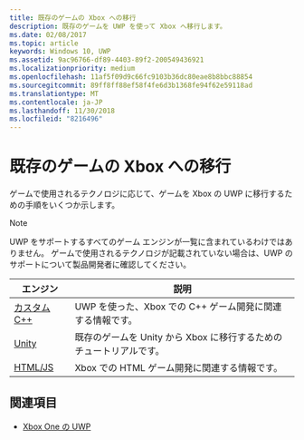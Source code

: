 ```yaml
---
title: 既存のゲームの Xbox への移行
description: 既存のゲームを UWP を使って Xbox へ移行します。
ms.date: 02/08/2017
ms.topic: article
keywords: Windows 10, UWP
ms.assetid: 9ac96766-df89-4403-89f2-200549436921
ms.localizationpriority: medium
ms.openlocfilehash: 11af5f09d9c66fc9103b36dc80eae8b8bbc88854
ms.sourcegitcommit: 89ff8ff88ef58f4fe6d3b1368fe94f62e59118ad
ms.translationtype: MT
ms.contentlocale: ja-JP
ms.lasthandoff: 11/30/2018
ms.locfileid: "8216496"
---
```

# <a name="bringing-existing-games-to-xbox"></a>既存のゲームの Xbox への移行


ゲームで使用されるテクノロジに応じて、ゲームを Xbox の UWP に移行するための手順をいくつか示します。

> [!NOTE]
> UWP をサポートするすべてのゲーム エンジンが一覧に含まれているわけではありません。 ゲームで使用されるテクノロジが記載されていない場合は、UWP のサポートについて製品開発者に確認してください。

| エンジン      | 説明 |
|------------|-------------|
|[カスタム C++](development-lanes-custom-cpp.md)| UWP を使った、Xbox での C++ ゲーム開発に関連する情報です。 |
|[Unity](development-lanes-unity.md)| 既存のゲームを Unity から Xbox に移行するためのチュートリアルです。 |
|[HTML/JS](development-lanes-html.md)| Xbox での HTML ゲーム開発に関連する情報です。 |

## <a name="see-also"></a>関連項目

- [Xbox One の UWP](index.md)
